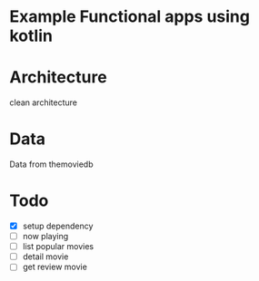 # Example Functional apps using kotlin

# Architecture
clean architecture

# Data
Data from themoviedb

# Todo
- [x] setup dependency
- [ ] now playing
- [ ] list popular movies
- [ ] detail movie
- [ ] get review movie